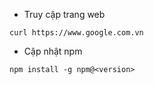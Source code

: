 - Truy cập trang web
```
curl https://www.google.com.vn
```
- Cập nhật npm
```
npm install -g npm@<version>
```